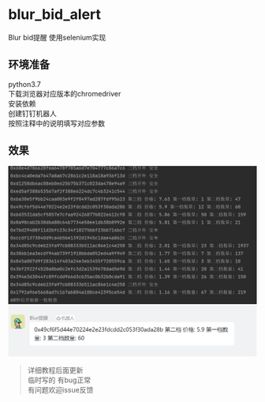 # blur_bid_alert
Blur bid提醒 使用selenium实现

## 环境准备  
python3.7  
下载浏览器对应版本的chromedriver  
安装依赖  
创建钉钉机器人  
按照注释中的说明填写对应参数  

## 效果  
![log](log.png)  
![alert](alert.png)
>详细教程后面更新  
>临时写的 有bug正常  
>有问题欢迎issue反馈  
